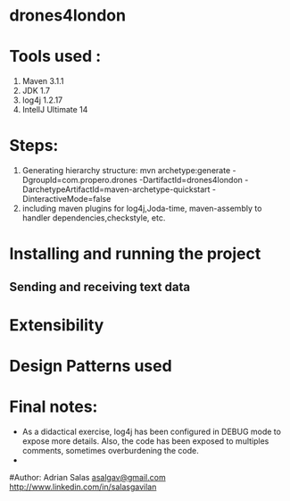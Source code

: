 # drones4london




# Tools used :
1. Maven 3.1.1
2. JDK 1.7
3. log4j 1.2.17
4. IntellJ Ultimate 14

# Steps:
1. Generating hierarchy structure:
mvn archetype:generate -DgroupId=com.propero.drones -DartifactId=drones4london -DarchetypeArtifactId=maven-archetype-quickstart -DinteractiveMode=false
2. including maven plugins for log4j,Joda-time, maven-assembly to handler dependencies,checkstyle, etc.


# Installing and running the project


## Sending and receiving text data


# Extensibility

# Design Patterns used

# Final notes:
* As a didactical exercise, log4j has been configured in DEBUG mode to expose more details. Also, the code has been exposed to multiples comments, sometimes overburdening the code.
*

#Author:
 Adrian Salas
 asalgav@gmail.com
 http://www.linkedin.com/in/salasgavilan
